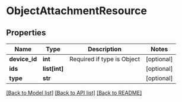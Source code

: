 # ObjectAttachmentResource

## Properties
Name | Type | Description | Notes
------------ | ------------- | ------------- | -------------
**device_id** | **int** | Required if type is Object | [optional] 
**ids** | **list[int]** |  | [optional] 
**type** | **str** |  | [optional] 

[[Back to Model list]](../README.md#documentation-for-models) [[Back to API list]](../README.md#documentation-for-api-endpoints) [[Back to README]](../README.md)


